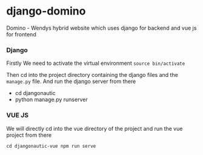 # django-domino
Domino - Wendys hybrid website which uses django for backend and vue js for frontend

### Django 
  
   Firstly We need to activate the virtual environment 
  `source bin/activate`
  
  Then cd into the project directory containing the django files and the `manage.py` file. 
  And run the django server from there
  
  
  - cd djangonautic
  - python manage.py runserver

### VUE JS

   We will directly cd into the vue directory of the project and run the vue project from there
   
   
   `cd djangonautic-vue
    npm run serve`

